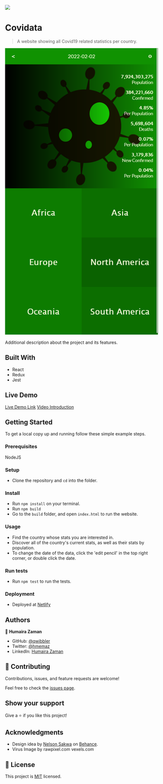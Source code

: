 ![](https://img.shields.io/badge/Microverse-blueviolet)

# Covidata

> A website showing all Covid19 related statistics per country.

![screenshot](./public/screenshot.png)

Additional description about the project and its features.

## Built With

- React
- Redux
- Jest

## Live Demo

[Live Demo Link](https://qwibbler-covidata.netlify.app/)
[Video Introduction](https://www.loom.com/share/d40f5367c7ef48048fb699073566f354)


## Getting Started

To get a local copy up and running follow these simple example steps.

### Prerequisites

NodeJS

### Setup

- Clone the repository and `cd` into the folder.

### Install

- Run `npm install` on your terminal.
- Run `npm build`
- Go to the `build` folder, and open `index.html` to run the website.

### Usage

- Find the country whose stats you are interested in.
- Discover all of the country's current stats, as well as their stats by population.
- To change the date of the data, click the 'edit pencil' in the top right corner, or double click the date.

### Run tests

- Run `npm test` to run the tests.

### Deployment

- Deployed at [Netlify](https://qwibbler-covidata.netlify.app/)

## Authors

👤 **Humaira Zaman**

- GitHub: [@qwibbler](https://github.com/qwibbler)
- Twitter: [@hmemaz](https://twitter.com/hmemaz)
- LinkedIn: [Humaira Zaman](https://www.linkedin.com/in/hmemaz1994/)

## 🤝 Contributing

Contributions, issues, and feature requests are welcome!

Feel free to check the [issues page](../../issues/).

## Show your support

Give a ⭐️ if you like this project!

## Acknowledgments

- Design idea by [Nelson Sakwa](https://www.behance.net/sakwadesignstudio) on [Behance](https://www.behance.net/gallery/31579789/Ballhead-App-(Free-PSDs)).
- Virus Image by rawpixel.com vexels.com

## 📝 License

This project is [MIT](./MIT.md) licensed.
